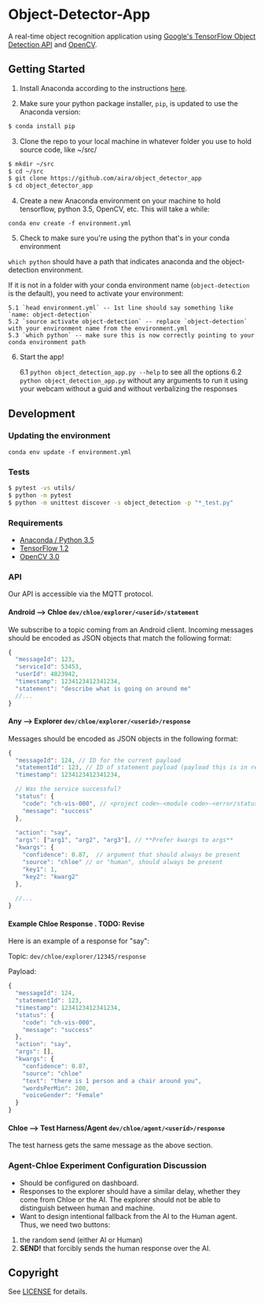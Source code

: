 # Object-Detector-App

A real-time object recognition application using [Google's TensorFlow Object Detection API](https://github.com/tensorflow/models/tree/master/research/object_detection) and [OpenCV](http://opencv.org/).

## Getting Started

1. Install Anaconda according to the instructions [here](https://docs.anaconda.com/anaconda/install/).

2. Make sure your python package installer, `pip`, is updated to use the Anaconda version:

```bash
$ conda install pip
```

3. Clone the repo to your local machine in whatever folder you use to hold source code, like ~/src/

```bash
$ mkdir ~/src
$ cd ~/src
$ git clone https://github.com/aira/object_detector_app
$ cd object_detector_app
```

4. Create a new Anaconda environment on your machine to hold tensorflow, python 3.5, OpenCV, etc. This will take a while:

`conda env create -f environment.yml`

5. Check to make sure you're using the python that's in your conda environment

`which python` should have a path that indicates anaconda and the object-detection environment.

If it is not in a folder with your conda environment name (`object-detection` is the default), you need to activate your environment:

    5.1 `head environment.yml` -- 1st line should say something like `name: object-detection`
    5.2 `source activate object-detection` -- replace `object-detection` with your environment name from the environment.yml
    5.3 `which python` -- make sure this is now correctly pointing to your conda environment path

6. Start the app!

    6.1 `python object_detection_app.py --help` to see all the options 
    6.2 `python object_detection_app.py` without any arguments to run it using your webcam without a guid and without verbalizing the responses

## Development

### Updating the environment

`conda env update -f environment.yml`

### Tests

```bash
$ pytest -vs utils/
$ python -m pytest
$ python -m unittest discover -s object_detection -p "*_test.py"
```

### Requirements

- [Anaconda / Python 3.5](https://www.continuum.io/downloads)
- [TensorFlow 1.2](https://www.tensorflow.org/)
- [OpenCV 3.0](http://opencv.org/)

### API 

Our API is accessible via the MQTT protocol.

#### Android --> Chloe `dev/chloe/explorer/<userid>/statement`

We subscribe to a topic coming from an Android client. Incoming messages should be encoded as JSON objects that match
the following format: 

```javascript
{
  "messageId": 123,
  "serviceId": 53453,
  "userId": 4823942,
  "timestamp": 1234123412341234,
  "statement": "describe what is going on around me" 
  //...
}
```

#### Any --> Explorer `dev/chloe/explorer/<userid>/response`

Messages should be encoded as JSON objects in the following format: 

```javascript
{
  "messageId": 124, // ID for the current payload
  "statementId": 123, // ID of statement payload (payload this is in response to, see above)
  "timestamp": 1234123412341234,

  // Was the service successful?
  "status": {
    "code": "ch-vis-000", // <project code>-<module code>-<error/status code>
    "message": "success" 
  },
  
  "action": "say",
  "args": ["arg1", "arg2", "arg3"], // **Prefer kwargs to args**
  "kwargs": {
    "confidence": 0.87,  // argument that should always be present
    "source": "chloe" // or "human", should always be present
    "key1": 1,
    "key2": "kwarg2"
  },
  
  //...
}
```

#### Example Chloe Response . **TODO:** Revise

Here is an example of a response for "say":

Topic: `dev/chloe/explorer/12345/response`

Payload:

```javascript
{
  "messageId": 124, 
  "statementId": 123,
  "timestamp": 1234123412341234,
  "status": {
    "code": "ch-vis-000",
    "message": "success" 
  },
  "action": "say",
  "args": [], 
  "kwargs": {
    "confidence": 0.87,
    "source": "chloe"
    "text": "there is 1 person and a chair around you",
    "wordsPerMin": 200,
    "voiceGender": "Female"
  }
}
```

#### Chloe --> Test Harness/Agent `dev/chloe/agent/<userid>/response`

The test harness gets the same message as the above section.

### Agent-Chloe Experiment Configuration Discussion

* Should be configured on dashboard.  
* Responses to the explorer should have a similar delay, whether they come from Chloe or the AI. The explorer should not be able to distinguish between human and machine.  
* Want to design intentional fallback from the AI to the Human agent. Thus, we need two buttons:

1. the random send (either AI or Human)
2. **SEND!** that forcibly sends the human response over the AI.  

## Copyright

See [LICENSE](LICENSE) for details.
